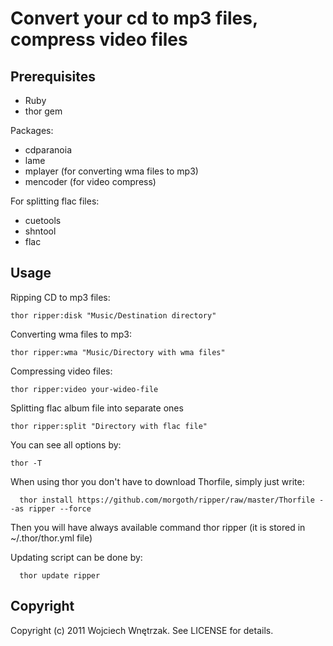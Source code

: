 # Convert your cd to mp3 files, compress video files

## Prerequisites

* Ruby
* thor gem

Packages:

* cdparanoia
* lame
* mplayer (for converting wma files to mp3)
* mencoder (for video compress)

For splitting flac files:

* cuetools
* shntool
* flac

## Usage

Ripping CD to mp3 files:

```
thor ripper:disk "Music/Destination directory"
```

Converting wma files to mp3:

```
thor ripper:wma "Music/Directory with wma files"
```

Compressing video files:

```
thor ripper:video your-wideo-file
```

Splitting flac album file into separate ones

```
thor ripper:split "Directory with flac file"
```

You can see all options by:

```
thor -T
```

When using thor you don't have to download Thorfile, simply just write:

```
  thor install https://github.com/morgoth/ripper/raw/master/Thorfile --as ripper --force
```

Then you will have always available command thor ripper
(it is stored in ~/.thor/thor.yml file)

Updating script can be done by:

```
  thor update ripper
```

## Copyright

Copyright (c) 2011 Wojciech Wnętrzak. See LICENSE for details.

